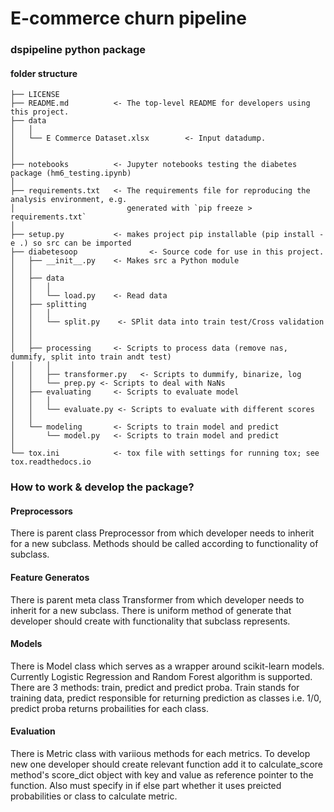 # E-commerce churn pipeline

### dspipeline python package

#### folder structure

```
├── LICENSE
├── README.md          <- The top-level README for developers using this project.
├── data
│   │
│   └── E Commerce Dataset.xlsx        <- Input datadump.
│
│
├── notebooks          <- Jupyter notebooks testing the diabetes package (hm6_testing.ipynb)
│
├── requirements.txt   <- The requirements file for reproducing the analysis environment, e.g.
│                         generated with `pip freeze > requirements.txt`
│
├── setup.py           <- makes project pip installable (pip install -e .) so src can be imported
├── diabetesoop                <- Source code for use in this project.
│   ├── __init__.py    <- Makes src a Python module
│   │
│   ├── data
│   │   │
│   │   └── load.py    <- Read data
│   ├── splitting
│   │   │
│   │   └── split.py    <- SPlit data into train test/Cross validation
│   │
│   │
│   ├── processing     <- Scripts to process data (remove nas, dummify, split into train andt test)
│   │   │
│   │   ├── transformer.py   <- Scripts to dummify, binarize, log
│   │   └── prep.py <- Scripts to deal with NaNs
│   ├── evaluating     <- Scripts to evaluate model
│   │   │
│   │   └── evaluate.py <- Scripts to evaluate with different scores
│   │
│   └── modeling       <- Scripts to train model and predict
│       └── model.py   <- Scripts to train model and predict
│
└── tox.ini            <- tox file with settings for running tox; see tox.readthedocs.io
```

### How to work & develop the package?

#### Preprocessors

There is parent class Preprocessor from which developer needs to inherit for a new subclass. Methods should be called according to functionality of subclass.

#### Feature Generatos

There is parent meta class Transformer from which developer needs to inherit for a new subclass. There is uniform method of generate that developer should create with functionality that subclass represents.

#### Models

There is Model class which serves as a wrapper around scikit-learn models. Currently Logistic Regression and Random Forest algorithm is supported. There are 3 methods: train, predict and predict proba. Train stands for training data, predict responsible for returning prediction as classes i.e. 1/0, predict proba returns probailities for each class.

#### Evaluation

There is Metric class with variious methods for each metrics. To develop new one developer should create relevant function add it to calculate_score method's score_dict object with key and value as reference pointer to the function. Also must specify in if else part whether it uses preicted probabilities or class to calculate metric.
